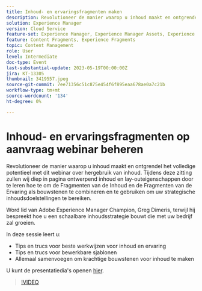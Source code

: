 ```yaml
---
title: Inhoud- en ervaringsfragmenten maken
description: Revolutioneer de manier waarop u inhoud maakt en ontgrendel het volledige potentieel met dit webinar over hergebruik van inhoud.
solution: Experience Manager
version: Cloud Service
feature-set: Experience Manager, Experience Manager Assets, Experience Manager Sites
feature: Content Fragments, Experience Fragments
topic: Content Management
role: User
level: Intermediate
doc-type: Event
last-substantial-update: 2023-05-19T00:00:00Z
jira: KT-13305
thumbnail: 3419557.jpeg
source-git-commit: 7ee71356c51c875e454f6f895eaa678ae0a7c21b
workflow-type: tm+mt
source-wordcount: '134'
ht-degree: 0%

---
```



# Inhoud- en ervaringsfragmenten op aanvraag webinar beheren

Revolutioneer de manier waarop u inhoud maakt en ontgrendel het volledige potentieel met dit webinar over hergebruik van inhoud. Tijdens deze zitting zullen wij diep in pagina ontwerpend inhoud en lay-outeigenschappen door te leren hoe te om de Fragmenten van de Inhoud en de Fragmenten van de Ervaring als bouwstenen te combineren en te gebruiken om uw strategische inhoudsdoelstellingen te bereiken.

Word lid van Adobe Experience Manager Champion, Greg Dimeris, terwijl hij bespreekt hoe u een schaalbare inhoudsstrategie bouwt die met uw bedrijf zal groeien.

In deze sessie leert u:

* Tips en trucs voor beste werkwijzen voor inhoud en ervaring
* Tips en trucs voor bewerkbare sjablonen
* Allemaal samenvoegen om krachtige bouwstenen voor inhoud te maken

U kunt de presentatiedia&#39;s openen [hier](../../assets/experience-manager/may2023/mastering-content-and-experience-fragments/AEM_Content_fragments_and_Experience_Fragments_Webinar_Session_Final.pdf).

>[!VIDEO](https://video.tv.adobe.com/v/3419557/?learn=on)
